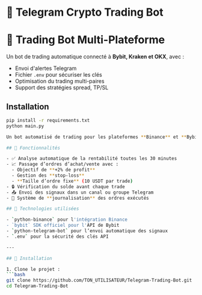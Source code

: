 # 🤖 Telegram Crypto Trading Bot
# 🤖 Trading Bot Multi-Plateforme

Un bot de trading automatique connecté à **Bybit, Kraken et OKX**, avec :
- Envoi d'alertes Telegram
- Fichier `.env` pour sécuriser les clés
- Optimisation du trading multi-paires
- Support des stratégies spread, TP/SL

## Installation

```bash
pip install -r requirements.txt
python main.py

Un bot automatisé de trading pour les plateformes **Binance** et **Bybit**, qui envoie des signaux sur Telegram et peut passer des ordres réels de manière sécurisée.

## 🚀 Fonctionnalités

- ✅ Analyse automatique de la rentabilité toutes les 30 minutes
- 📈 Passage d’ordres d’achat/vente avec :
  - Objectif de **+2% de profit**
  - Gestion des **stop-loss**
  - **Taille d’ordre fixe** (10 USDT par trade)
- 🔒 Vérification du solde avant chaque trade
- 📤 Envoi des signaux dans un canal ou groupe Telegram
- 📓 Système de **journalisation** des ordres exécutés

## 🔧 Technologies utilisées

- `python-binance` pour l'intégration Binance
- `bybit` SDK officiel pour l'API de Bybit
- `python-telegram-bot` pour l’envoi automatique des signaux
- `.env` pour la sécurité des clés API

---

## 🧰 Installation

1. Clone le projet :
```bash
git clone https://github.com/TON_UTILISATEUR/Telegram-Trading-Bot.git
cd Telegram-Trading-Bot

